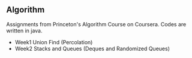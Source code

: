## Algorithm

Assignments from Princeton's Algorithm Course on Coursera. Codes are written in java. 

- Week1 Union Find (Percolation)
- Week2 Stacks and Queues (Deques and Randomized Queues)